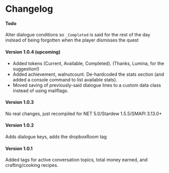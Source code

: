 Changelog
============

#### Todo

Alter dialogue conditions so `_Completed` is said for the rest of the day instead of being forgotten when the player dismisses the quest


#### Version 1.0.4 (upcoming)

* Added tokens (Current, Available, Completed). (Thanks, Lumina, for the suggestion!)
* Added achievement, walnutcount. De-hardcoded the stats section (and added a console command to list available stats).
* Moved saving of previously-said dialogue lines to a custom data class instead of using mailflags.

#### Version 1.0.3

No real changes, just recompiled for NET 5.0/Stardew 1.5.5/SMAPI 3.13.0+

#### Version 1.0.2

Adds dialogue keys, adds the dropboxRoom tag

#### Version 1.0.1 

Added tags for active conversation topics, total money earned, and crafting/cooking recipes.
